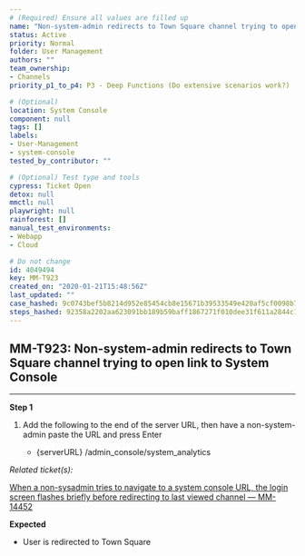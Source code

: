 ```yaml
---
# (Required) Ensure all values are filled up
name: "Non-system-admin redirects to Town Square channel trying to open link to System Console"
status: Active
priority: Normal
folder: User Management
authors: ""
team_ownership: 
- Channels
priority_p1_to_p4: P3 - Deep Functions (Do extensive scenarios work?)

# (Optional)
location: System Console
component: null
tags: []
labels: 
- User-Management
- system-console
tested_by_contributor: ""

# (Optional) Test type and tools
cypress: Ticket Open
detox: null
mmctl: null
playwright: null
rainforest: []
manual_test_environments: 
- Webapp
- Cloud

# Do not change
id: 4049494
key: MM-T923
created_on: "2020-01-21T15:48:56Z"
last_updated: ""
case_hashed: 9c0743bef5b8214d952e85454cb8e15671b39533549e420af5cf0098b7cff78e4d0753fde4753ddeed8bafc01dd52cb3
steps_hashed: 92358a2202aa623091bb189b59baff1867271f010dee31f611a2844c15884dbbe09379efc2f422fbc0759d261e54be66
---
```


<!-- (Auto-generated) Based on frontmatter's "key" and "name" -->

## MM-T923: Non-system-admin redirects to Town Square channel trying to open link to System Console

---

**Step 1**

1. Add the following to the end of the server URL, then have a non-system-admin paste the URL and press Enter

   - {serverURL} /admin\_console/system\_analytics

_Related ticket(s):_

[When a non-sysadmin tries to navigate to a system console URL, the login screen flashes briefly before redirecting to last viewed channel — MM-14452](https://mattermost.atlassian.net/browse/MM-14452)

**Expected**

- User is redirected to Town Square
